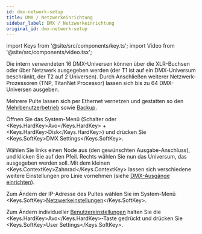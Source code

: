 ```yaml
---
id: dmx-network-setup
title: DMX / Netzwerkeinrichtung
sidebar_label: DMX / Netzwerkeinrichtung
original_id: dmx-network-setup
---
```


import Keys from '@site/src/components/key.ts';
import Video from '@site/src/components/video.tsx';

Die intern verwendeten 16 DMX-Universen können über die XLR-Buchsen oder
über Netzwerk ausgegeben werden (der T1 ist auf ein DMX-Universum
beschränkt, der T2 auf 2 Universen). Durch Anschließen weiterer
Netzwerk-Prozessoren (TNP, TitanNet Processor) lassen sich bis zu 64
DMX-Universen ausgeben.

Mehrere Pulte lassen sich per Ethernet vernetzen und gestatten so den
[Mehrbenutzerbetrieb](../titan-basics/multi-user-operation.md) sowie [Backup](../running-the-show/linking-consoles-for-multi-user-or-backup.md#pulte-für-den-backup-betrieb-einrichten).

Öffnen Sie das System-Menü (Schalter oder
<Keys.HardKey>Avo</Keys.HardKey> + <Keys.HardKey>Disk</Keys.HardKey>) und drücken Sie <Keys.SoftKey>DMX Settings</Keys.SoftKey>.

Wählen Sie links einen Node aus (den gewünschten Ausgabe-Anschluss), und
klicken Sie auf den Pfeil. Rechts wählen Sie nun das Universum,
das ausgegeben werden soll. Mit dem kleinen <Keys.ContextKey>Zahnrad</Keys.ContextKey> lassen sich
verschiedene weitere Einstellungen pro Linie vornehmen (siehe [DMX-Ausgänge einrichten](../system-settings/dmx-output-mapping.md)).

Zum Ändern der IP-Adresse des Pultes wählen Sie im System-Menü <Keys.SoftKey>[Netzwerkeinstellungen](../networking.md)</Keys.SoftKey>.

Zum Ändern individueller [Benutzereinstellungen](../system-settings/user-settings.md) halten Sie die
<Keys.HardKey>Avo</Keys.HardKey>-Taste gedrückt und drücken Sie <Keys.SoftKey>User Settings</Keys.SoftKey>.
